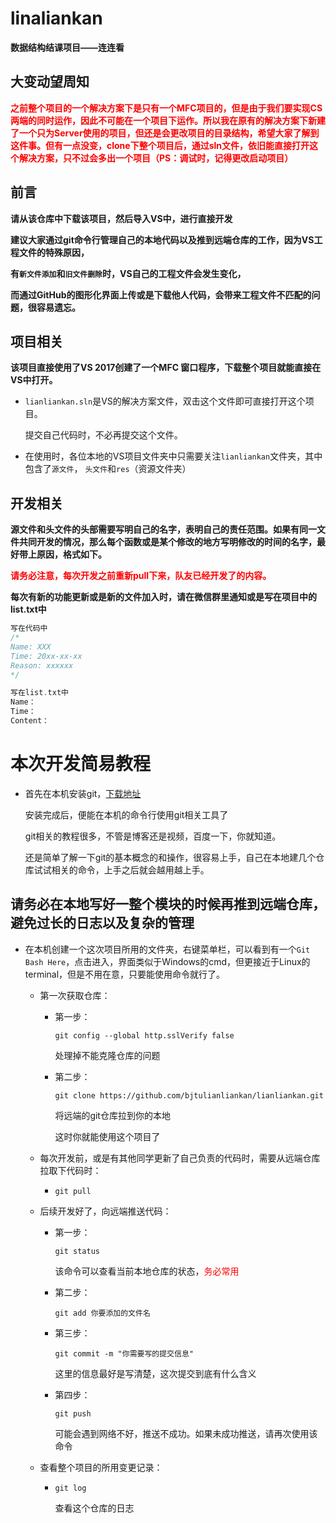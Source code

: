 # linaliankan
**数据结构结课项目——连连看**



## 大变动望周知

**<font color = "FF0000">之前整个项目的一个解决方案下是只有一个MFC项目的，但是由于我们要实现CS两端的同时运作，因此不可能在一个项目下运作。所以我在原有的解决方案下新建了一个只为Server使用的项目，但还是会更改项目的目录结构，希望大家了解到这件事。但有一点没变，clone下整个项目后，通过sln文件，依旧能直接打开这个解决方案，只不过会多出一个项目（PS：调试时，记得更改启动项目）</font>**



## 前言

**请从该仓库中下载该项目，然后导入VS中，进行直接开发**

**建议大家通过git命令行管理自己的本地代码以及推到远端仓库的工作，因为VS工程文件的特殊原因，**

**有`新文件添加`和`旧文件删除`时，VS自己的工程文件会发生变化，**

**而通过GitHub的图形化界面上传或是下载他人代码，会带来工程文件不匹配的问题，很容易遗忘。**



## 项目相关

**该项目直接使用了VS 2017创建了一个MFC 窗口程序，下载整个项目就能直接在VS中打开。**

- `lianliankan.sln`是VS的解决方案文件，双击这个文件即可直接打开这个项目。

  提交自己代码时，不必再提交这个文件。

- 在使用时，各位本地的VS项目文件夹中只需要关注`lianliankan`文件夹，其中包含了`源文件`， `头文件`和`res`（资源文件夹）



## 开发相关

**源文件和头文件的头部需要写明自己的名字，表明自己的责任范围。如果有同一文件共同开发的情况，那么每个函数或是某个修改的地方写明修改的时间的名字，最好带上原因，格式如下。**

**<font color = "FF0000">请务必注意，每次开发之前重新pull下来，队友已经开发了的内容。</font>**

**每次有新的功能更新或是新的文件加入时，请在微信群里通知或是写在项目中的list.txt中**

```cpp
写在代码中
/*
Name: XXX
Time: 20xx-xx-xx
Reason: xxxxxx
*/

写在list.txt中
Name：
Time：
Content：
```



# 本次开发简易教程

- 首先在本机安装git，[下载地址]("https://git-scm.com/downloads")

  安装完成后，便能在本机的命令行使用git相关工具了

  git相关的教程很多，不管是博客还是视频，百度一下，你就知道。

  还是简单了解一下git的基本概念的和操作，很容易上手，自己在本地建几个仓库试试相关的命令，上手之后就会越用越上手。

## 请务必在本地写好一整个模块的时候再推到远端仓库，避免过长的日志以及复杂的管理

- 在本机创建一个这次项目所用的文件夹，右键菜单栏，可以看到有一个`Git Bash Here`，点击进入，界面类似于Windows的cmd，但更接近于Linux的terminal，但是不用在意，只要能使用命令就行了。

  - 第一次获取仓库：

    - 第一步：

      `git config --global http.sslVerify false`

      处理掉不能克隆仓库的问题

    - 第二步：

      `git clone https://github.com/bjtulianliankan/lianliankan.git`

      将远端的git仓库拉到你的本地

      这时你就能使用这个项目了

  - 每次开发前，或是有其他同学更新了自己负责的代码时，需要从远端仓库拉取下代码时：

    - `git pull`

  - 后续开发好了，向远端推送代码：

    - 第一步：

      `git status`

      该命令可以查看当前本地仓库的状态，<font color="#ff000">务必常用</font>

    - 第二步：

      `git add 你要添加的文件名`

    - 第三步：

      `git commit -m "你需要写的提交信息"`

      这里的信息最好是写清楚，这次提交到底有什么含义

    - 第四步：

      `git push`

      可能会遇到网络不好，推送不成功。如果未成功推送，请再次使用该命令

  - 查看整个项目的所用变更记录：

    - `git log`

      查看这个仓库的日志